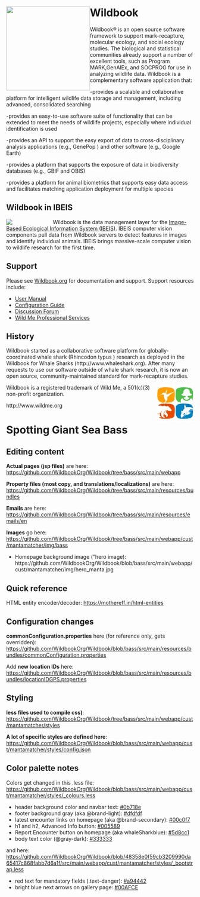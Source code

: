 
<h1><a href="http://www.ibeis.org"><img style="float: left;" align="middle" width="225px" height="225px" src="https://raw.githubusercontent.com/WildbookOrg/Wildbook/master/src/main/webapp/cust/mantamatcher/img/wildbook_logo.png"></a>Wildbook</h1>


 

Wildbook&reg; is an open source software framework to support mark-recapture, molecular ecology, and social ecology studies. The biological and statistical communities already support a number of excellent tools, such as Program MARK,GenAlEx, and SOCPROG for use in analyzing wildlife data. Wildbook is a complementary software application that:

-provides a scalable and collaborative platform for intelligent wildlife data storage and management, including advanced, consolidated searching

-provides an easy-to-use software suite of functionality that can be extended to meet the needs of wildlife projects, especially where individual identification is used

-provides an API to support the easy export of data to cross-disciplinary analysis applications (e.g., GenePop ) and other software (e.g., Google Earth)

-provides a platform that supports the exposure of data in biodiversity databases (e.g., GBIF and OBIS)

-provides a platform for animal biometrics that supports easy data access and facilitates matching application deployment for multiple species

<h2>Wildbook in IBEIS</h2>

<img width="125px" height="*" align="left" src="http://www.wildbook.org/lib/exe/fetch.php?w=200&tok=c557df&media=logo_400x4001.png" /> Wildbook is the data management layer for the <a href="http://www.ibeis.org">Image-Based Ecological Information System (IBEIS)</a>. IBEIS computer vision components pull data from Wildbook servers to detect features in images and identify individual animals. IBEIS brings massive-scale computer vision to wildlife research for the first time. 
<br />
<h2>Support</h2>

Please see <a href="http://www.wildbook.org">Wildbook.org</a> for documentation and support. Support resources include:
<ul>
<li><a href="http://www.wildbook.org/doku.php?id=documentation">User Manual</a></li>
<li><a href="http://www.wildbook.org/doku.php?id=configuration">Configuration Guide</a></li>
<li><a href="http://www.wildbook.org/forum">Discussion Forum</a></li>
<li><a href="http://www.wildme.org/services">Wild Me Professional Services</a></li>
</ul>

<h2>History</h2>
Wildbook started as a collaborative software platform for globally-coordinated whale shark (Rhincodon typus ) research as deployed in the Wildbook for Whale Sharks (http://www.whaleshark.org). After many requests to use our software outside of whale shark research, it is now an open source, community-maintained standard for mark-recapture studies.


<p><img style="float: right;" align="middle" src="src/main/webapp/images/wild-me-logo-only-100-100.png"> Wildbook is a registered trademark of Wild Me, a 501(c)(3) non-profit organization.</p> http://www.wildme.org

<h1>Spotting Giant Sea Bass</h1>

<h2>Editing content</h2>

**Actual pages (jsp files)** are here: https://github.com/WildbookOrg/Wildbook/tree/bass/src/main/webapp

**Property files (most copy, and translations/localizations)** are here: https://github.com/WildbookOrg/Wildbook/tree/bass/src/main/resources/bundles

**Emails** are here: https://github.com/WildbookOrg/Wildbook/tree/bass/src/main/resources/emails/en

**Images** go here: https://github.com/WildbookOrg/Wildbook/tree/bass/src/main/webapp/cust/mantamatcher/img/bass

<ul>
 <li>Homepage background image ("hero image): https://github.com/WildbookOrg/Wildbook/blob/bass/src/main/webapp/cust/mantamatcher/img/hero_manta.jpg </li>

 </ul>

<h2> Quick reference </h2>

HTML entity encoder/decoder: https://mothereff.in/html-entities

<h2>Configuration changes</h2>

**commonConfiguration.properties** here (for reference only, gets overridden): https://github.com/WildbookOrg/Wildbook/blob/bass/src/main/resources/bundles/commonConfiguration.properties

Add **new location IDs** here: https://github.com/WildbookOrg/Wildbook/blob/bass/src/main/resources/bundles/locationIDGPS.properties

<h2>Styling</h2>

**less files used to compile css)**: https://github.com/WildbookOrg/Wildbook/tree/bass/src/main/webapp/cust/mantamatcher/styles

**A lot of specific styles are defined here**: https://github.com/WildbookOrg/Wildbook/blob/bass/src/main/webapp/cust/mantamatcher/styles/config.json


<h2>Color palette notes</h2>

Colors get changed in this .less file: https://github.com/WildbookOrg/Wildbook/blob/bass/src/main/webapp/cust/mantamatcher/styles/_colours.less

<ul>
 <li>header background color and navbar text: <a href="https://www.colorhexa.com/0b718e">#0b718e</a>  </li>
 <li>footer background gray (aka @brand-light): <a href="https://www.colorhexa.com/dfdfdf">#dfdfdf</a>  </li>
 <li>latest encounter links on homepage (aka @brand-secondary): <a href="https://www.colorhexa.com/00c0f7">#00c0f7</a>  </li>
 <li>h1 and h2, Advanced Info button: <a href="https://www.colorhexa.com/005589">#005589</a>  </li>
 <li>Report Encounter button on homepage (aka whaleSharkblue): <a href="https://www.colorhexa.com/5d8cc1">#5d8cc1</a>  </li>
 <li>body text color (@gray-dark): <a href="https://www.colorhexa.com/333333">#333333</a>  </li>

 </ul>

and here: https://github.com/WildbookOrg/Wildbook/blob/48358e0f59cb3209990da65417c868fabb7d6a1f/src/main/webapp/cust/mantamatcher/styles/_bootstrap.less

<ul>
<li>red text for mandatory fields (.text-danger): <a href="https://www.colorhexa.com/a94442">#a94442</a>  </li>

<li>bright blue next arrows on gallery page: <a href="https://www.colorhexa.com/00AFCE">#00AFCE</a>  </li>
  
 </ul>

